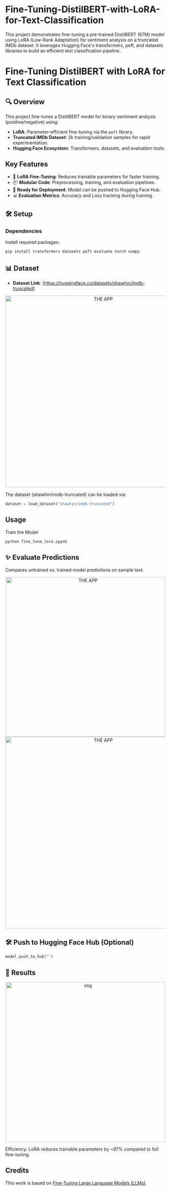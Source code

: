 # Fine-Tuning-DistilBERT-with-LoRA-for-Text-Classification
This project demonstrates fine-tuning a pre-trained DistilBERT (67M) model using LoRA (Low-Rank Adaptation) for sentiment analysis on a truncated IMDb dataset. It leverages Hugging Face's transformers, peft, and datasets libraries to build an efficient text classification pipeline.


# Fine-Tuning DistilBERT with LoRA for Text Classification  

## 🔍 Overview  
This project fine-tunes a DistilBERT model for binary sentiment analysis (positive/negative) using:  
- **LoRA**: Parameter-efficient fine-tuning via the `peft` library.  
- **Truncated IMDb Dataset**: 2k training/validation samples for rapid experimentation.  
- **Hugging Face Ecosystem**: Transformers, datasets, and evaluation tools.  

## Key Features  
- 🧠 **LoRA Fine-Tuning**: Reduces trainable parameters for faster training.  
- 📦 **Modular Code**: Preprocessing, training, and evaluation pipelines.  
- 🚀 **Ready for Deployment**: Model can be pushed to Hugging Face Hub.  
- 📊 **Evaluation Metrics**: Accuracy and Loss tracking during training.  

## 🛠️ Setup  
### Dependencies  
Install required packages:  
```bash  
pip install transformers datasets peft evaluate torch numpy
````

## 📊 Dataset
* **Dataset Link**: [https://huggingface.co/datasets/shawhin/imdb-truncated]

<p align="center">
  <img src="Screenshot 2025-05-26 123932.png" alt="THE APP" width="600"/>
</p>

The dataset (shawhin/imdb-truncated) can be loaded via:
```python
dataset = load_dataset("shawhin/imdb-truncated")  
````

## Usage
Train the Model 
```bash
python fine_tune_lora.ipynb 
````

## ✨ Evaluate Predictions
Compares untrained vs. trained model predictions on sample text.

<p align="center">
  <img src="Screenshot 2025-05-26 124235.png" alt="THE APP" width="500"/>
  <img src="Screenshot 2025-05-26 124344.png" alt="THE APP" width="600"/>
</p>

## 🛠️ Push to Hugging Face Hub (Optional) 
```python
model.push_to_hub("")  
````

## 📄 Results

<p align="center">
  <img src="Screenshot 2025-05-26 124313.png" alt="img" width="500"/>
</p>

Efficiency: LoRA reduces trainable parameters by ~97% compared to full fine-tuning.

## Credits
This work is based on [Fine-Tuning Large Language Models (LLMs)](https://medium.com/towards-data-science/fine-tuning-large-language-models-llms-23473d763b91 ).




